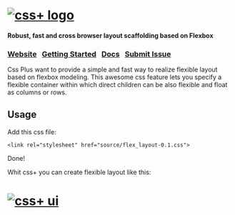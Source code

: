 <h1>
<a href="http://sailsjs.org"><img alt="css+ logo" src="http://hictech.github.io/cssPlusWebsite/img/cssPlusLogo.png" title="css+"/></a>
</h1>

<h4>Robust, fast and cross browser layout scaffolding based on Flexbox</h4>

### [Website](http://sailsjs.org/)  &nbsp; [Getting Started](http://sailsjs.org/#!getStarted) &nbsp;  [Docs](http://sailsjs.org/#!documentation)  &nbsp; [Submit Issue](https://github.com/balderdashy/sails/blob/master/README.md#issue-submission)


Css Plus want to provide a simple and fast way to realize flexible layout based on flexbox modeling. This awesome css feature lets you specify a flexible container within which direct children can be also flexible and float as columns or rows.

## Usage

Add this css file:
```ht
<link rel="stylesheet" href="source/flex_layout-0.1.css">
```
Done!

Whit css+ you can create flexible layout like this:



<h1>
<a href="http://sailsjs.org"><img alt="css+ ui" src="http://hictech.github.io/cssPlusWebsite/img/ui_example.png" title="css+ ui"/></a>
</h1>